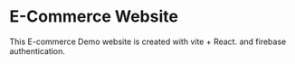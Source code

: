 # E-Commerce Website

This E-commerce Demo website is created with vite + React. and firebase authentication.
